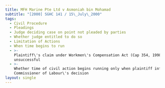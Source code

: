 ```yaml
---
title: MFH Marine Pte Ltd v Asmoniah bin Mohamad
subtitle: "[2000] SGHC 141 / 15\_July\_2000"
tags:
  - Civil Procedure
  - Pleadings
  - Judge deciding case on point not pleaded by parties
  - Whether judge entitled to do so
  - Limitation of Actions
  - When time begins to run
  - >-
    Plaintiff\'s claim under Workmen\'s Compensation Act (Cap 354, 1998 Rev Ed)
    unsuccessful
  - >-
    Whether time of civil action begins running only when plaintiff informed of
    Commissioner of Labour\'s decision
layout: single
---
```


